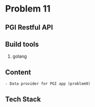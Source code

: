 # Problem 11

## PGI Restful API

## Build tools
1. golang

## Content
    - Data provider for PGI app (problem9)

## Tech Stack

